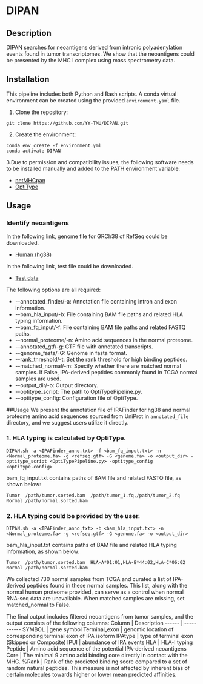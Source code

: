 # DIPAN

## Description
DIPAN searches for neoantigens derived from intronic polyadenylation events found in tumor transcriptomes. We show that the neoantigens could be presented by the MHC I complex using mass spectrometry data.

## Installation
This pipeline includes both Python and Bash scripts. A conda virtual environment can be created using the provided `environment.yaml` file.

1. Clone the repository:
```
git clone https://github.com/YY-TMU/DIPAN.git
```

2. Create the environment:
```
conda env create -f environment.yml
conda activate DIPAN
```

3.Due to permission and compatibility issues, the following software needs to be installed manually and added to the PATH environment variable.
- [netMHCpan](https://services.healthtech.dtu.dk/services/NetMHCpan-4.0/)
- [OptiType](https://github.com/FRED-2/OptiType)



## Usage
### Identify neoantigens
In the following link, genome file for GRCh38 of RefSeq could be downloaded.
- [Human (hg38)](https://hgdownload.soe.ucsc.edu/goldenPath/archive/hg38/ncbiRefSeq/109.20211119/hg38.109.20211119.ncbiRefSeq.gtf.gz)

In the following link, test file could be downloaded.
- [Test data](https://zenodo.org/records/10970002)

The following options are all required:
- --annotated_finder/-a: Annotation file containing intron and exon information.
- --bam_hla_input/-b: File containing BAM file paths and related HLA typing information.
- --bam_fq_input/-f: File containing BAM file paths and related FASTQ paths.
- --normal_proteome/-n: Amino acid sequences in the normal proteome.
- --annotated_gtf/-g: GTF file with annotated transcripts.
- --genome_fasta/-G: Genome in fasta format.
- --rank_threshold/-t: Set the rank threshold for high binding peptides.
- --matched_normal/-m: Specify whether there are matched normal samples. If False, IPA-derived peptides commonly found in TCGA normal samples are used.
- --output_dir/-o: Output directory.
- --optitype_script: The path to OptiTypePipeline.py.
- --optitype_config: Configuration file of OptiType.

##Usage
We present the annotation file of IPAFinder for hg38 and normal proteome amino acid sequences sourced from UniProt in `annotated_file` directory, and we suggest users utilize it directly.
### 1. HLA typing is calculated by OptiType.
```
DIPAN.sh -a <IPAFinder_anno.txt> -f <bam_fq_input.txt> -n <Normal_proteome.fa> -g <refseq.gtf> -G <genome.fa> -o <output_dir> -optitype_script <OptiTypePipeline.py> -optitype_config <optitype.config>
```
bam_fq_input.txt contains paths of BAM file and related FASTQ file, as shown below:
```
Tumor  /path/tumor.sorted.bam  /path/tumor_1.fq,/path/tumor_2.fq
Normal /path/normal.sorted.bam   
```
### 2. HLA typing could be provided by the user.
```
DIPAN.sh -a <IPAFinder_anno.txt> -b <bam_hla_input.txt> -n <Normal_proteome.fa> -g <refseq.gtf> -G <genome.fa> -o <output_dir>
```
bam_hla_input.txt contains paths of BAM file and related HLA typing information, as shown below:
```
Tumor  /path/tumor.sorted.bam  HLA-A*01:01,HLA-B*44:02,HLA-C*06:02
Normal /path/normal.sorted.bam   
```
We collected 730 normal samples from TCGA and curated a list of IPA-derived peptides found in these normal samples. This list, along with the normal human proteome provided, can serve as a control when normal RNA-seq data are unavailable. When matched samples are missing, set matched_normal to False.

The final output includes filtered neoantigens from tumor samples, and the output consists of the following columns:
Column | Description
------ | -----------
SYMBOL | gene symbol
Terminal_exon | genomic location of corresponding terminal exon of IPA isoform
IPAtype | type of terminal exon (Skipped or Composite)
IPUI | abundance of IPA events
HLA | HLA-I typing
Peptide | Amino acid sequence of the potential IPA-derived neoantigens
Core | The minimal 9 amino acid binding core directly in contact with the MHC.
%Rank | Rank of the predicted binding score compared to a set of random natural peptides. This measure is not affected by inherent bias of certain molecules towards higher or lower mean predicted affinities.



